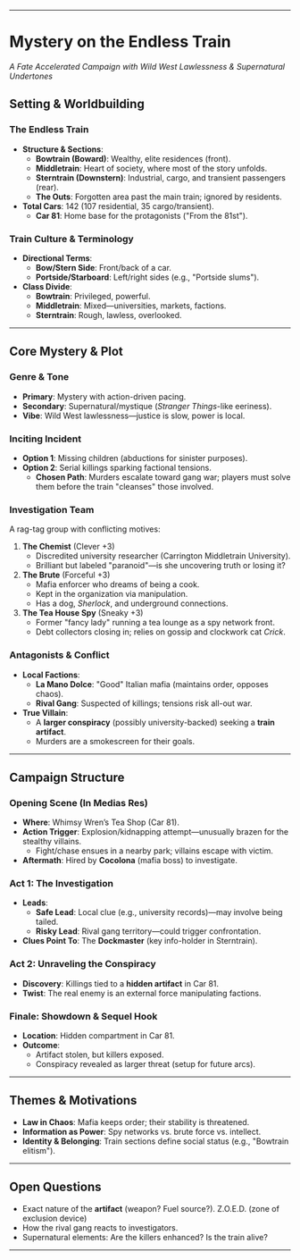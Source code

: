 


---

# **Mystery on the Endless Train**  
*A Fate Accelerated Campaign with Wild West Lawlessness & Supernatural Undertones*  

## **Setting & Worldbuilding**  
### **The Endless Train**  
- **Structure & Sections**:  
  - **Bowtrain (Boward)**: Wealthy, elite residences (front).  
  - **Middletrain**: Heart of society, where most of the story unfolds.  
  - **Sterntrain (Downstern)**: Industrial, cargo, and transient passengers (rear).  
  - **The Outs**: Forgotten area past the main train; ignored by residents.  
- **Total Cars**: 142 (107 residential, 35 cargo/transient).  
  - **Car 81**: Home base for the protagonists ("From the 81st").  

### **Train Culture & Terminology**  
- **Directional Terms**:  
  - **Bow/Stern Side**: Front/back of a car.  
  - **Portside/Starboard**: Left/right sides (e.g., "Portside slums").  
- **Class Divide**:  
  - **Bowtrain**: Privileged, powerful.  
  - **Middletrain**: Mixed—universities, markets, factions.  
  - **Sterntrain**: Rough, lawless, overlooked.  

---

## **Core Mystery & Plot**  
### **Genre & Tone**  
- **Primary**: Mystery with action-driven pacing.  
- **Secondary**: Supernatural/mystique (*Stranger Things*-like eeriness).  
- **Vibe**: Wild West lawlessness—justice is slow, power is local.  

### **Inciting Incident**  
- **Option 1**: Missing children (abductions for sinister purposes).  
- **Option 2**: Serial killings sparking factional tensions.  
  - **Chosen Path**: Murders escalate toward gang war; players must solve them before the train "cleanses" those involved.  

### **Investigation Team**  
A rag-tag group with conflicting motives:  
1. **The Chemist** (Clever +3)  
   - Discredited university researcher (Carrington Middletrain University).  
   - Brilliant but labeled "paranoid"—is she uncovering truth or losing it?  
2. **The Brute** (Forceful +3)  
   - Mafia enforcer who dreams of being a cook.  
   - Kept in the organization via manipulation.  
   - Has a dog, *Sherlock*, and underground connections.  
3. **The Tea House Spy** (Sneaky +3)  
   - Former "fancy lady" running a tea lounge as a spy network front.  
   - Debt collectors closing in; relies on gossip and clockwork cat *Crick*.  

### **Antagonists & Conflict**  
- **Local Factions**:  
  - **La Mano Dolce**: "Good" Italian mafia (maintains order, opposes chaos).  
  - **Rival Gang**: Suspected of killings; tensions risk all-out war.  
- **True Villain**:  
  - A **larger conspiracy** (possibly university-backed) seeking a **train artifact**.  
  - Murders are a smokescreen for their goals.  

---

## **Campaign Structure**  
### **Opening Scene (In Medias Res)**  
- **Where**: Whimsy Wren’s Tea Shop (Car 81).  
- **Action Trigger**: Explosion/kidnapping attempt—unusually brazen for the stealthy villains.  
  - Fight/chase ensues in a nearby park; villains escape with victim.  
- **Aftermath**: Hired by **Cocolona** (mafia boss) to investigate.  

### **Act 1: The Investigation**  
- **Leads**:  
  - **Safe Lead**: Local clue (e.g., university records)—may involve being tailed.  
  - **Risky Lead**: Rival gang territory—could trigger confrontation.  
- **Clues Point To**: The **Dockmaster** (key info-holder in Sterntrain).  

### **Act 2: Unraveling the Conspiracy**  
- **Discovery**: Killings tied to a **hidden artifact** in Car 81.  
- **Twist**: The real enemy is an external force manipulating factions.  

### **Finale: Showdown & Sequel Hook**  
- **Location**: Hidden compartment in Car 81.  
- **Outcome**:  
  - Artifact stolen, but killers exposed.  
  - Conspiracy revealed as larger threat (setup for future arcs).  

---

## **Themes & Motivations**  
- **Law in Chaos**: Mafia keeps order; their stability is threatened.  
- **Information as Power**: Spy networks vs. brute force vs. intellect.  
- **Identity & Belonging**: Train sections define social status (e.g., "Bowtrain elitism").  

---

## **Open Questions**  
- Exact nature of the **artifact** (weapon? Fuel source?).  Z.O.E.D. (zone of exclusion device)
- How the rival gang reacts to investigators.  
- Supernatural elements: Are the killers enhanced? Is the train alive?  

--- 

<!--stackedit_data:
eyJoaXN0b3J5IjpbLTE1NjcxNDg1OTBdfQ==
-->